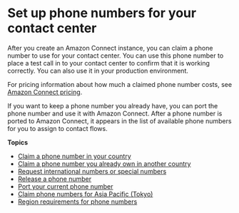# Set up phone numbers for your contact center<a name="contact-center-phone-number"></a>

After you create an Amazon Connect instance, you can claim a phone number to use for your contact center\. You can use this phone number to place a test call in to your contact center to confirm that it is working correctly\. You can also use it in your production environment\.

For pricing information about how much a claimed phone number costs, see [Amazon Connect pricing](http://aws.amazon.com/connect/pricing/)\.

If you want to keep a phone number you already have, you can port the phone number and use it with Amazon Connect\. After a phone number is ported to Amazon Connect, it appears in the list of available phone numbers for you to assign to contact flows\.

**Topics**
+ [Claim a phone number in your country](claim-phone-number.md)
+ [Claim a phone number you already own in another country](another-country.md)
+ [Request international numbers or special numbers](special-request.md)
+ [Release a phone number](release-phone-number.md)
+ [Port your current phone number](port-phone-number.md)
+ [Claim phone numbers for Asia Pacific \(Tokyo\)](connect-tokyo-region.md)
+ [Region requirements for phone numbers](phone-number-requirements.md)